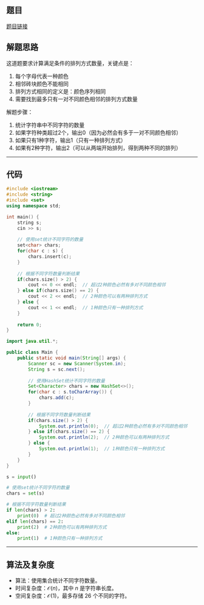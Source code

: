 ## 题目
[题目链接](https://www.nowcoder.com/practice/8c29f4d1bea84d6ba2847e079b7420f7?tpId=182&tqId=112723&sourceUrl=/exam/oj&channenl=wgithub&fromPut=wgithub)

## 解题思路
这道题要求计算满足条件的排列方式数量，关键点是：
1. 每个字母代表一种颜色
2. 相邻砖块颜色不能相同
3. 排列方式相同的定义是：颜色序列相同
4. 需要找到最多只有一对不同颜色相邻的排列方式数量

解题步骤：
1. 统计字符串中不同字符的数量
2. 如果字符种类超过2个，输出0（因为必然会有多于一对不同颜色相邻）
3. 如果只有1种字符，输出1（只有一种排列方式）
4. 如果有2种字符，输出2（可以从两端开始排列，得到两种不同的排列）

---

## 代码

```c++ []
#include <iostream>
#include <string>
#include <set>
using namespace std;

int main() {
    string s;
    cin >> s;
    
    // 使用set统计不同字符的数量
    set<char> chars;
    for(char c : s) {
        chars.insert(c);
    }
    
    // 根据不同字符数量判断结果
    if(chars.size() > 2) {
        cout << 0 << endl;  // 超过2种颜色必然有多对不同颜色相邻
    } else if(chars.size() == 2) {
        cout << 2 << endl;  // 2种颜色可以有两种排列方式
    } else {
        cout << 1 << endl;  // 1种颜色只有一种排列方式
    }
    
    return 0;
}
```

```java []
import java.util.*;

public class Main {
    public static void main(String[] args) {
        Scanner sc = new Scanner(System.in);
        String s = sc.next();
        
        // 使用HashSet统计不同字符的数量
        Set<Character> chars = new HashSet<>();
        for(char c : s.toCharArray()) {
            chars.add(c);
        }
        
        // 根据不同字符数量判断结果
        if(chars.size() > 2) {
            System.out.println(0);  // 超过2种颜色必然有多对不同颜色相邻
        } else if(chars.size() == 2) {
            System.out.println(2);  // 2种颜色可以有两种排列方式
        } else {
            System.out.println(1);  // 1种颜色只有一种排列方式
        }
    }
}
```

```python []
s = input()

# 使用set统计不同字符的数量
chars = set(s)

# 根据不同字符数量判断结果
if len(chars) > 2:
    print(0)  # 超过2种颜色必然有多对不同颜色相邻
elif len(chars) == 2:
    print(2)  # 2种颜色可以有两种排列方式
else:
    print(1)  # 1种颜色只有一种排列方式
```

---

## 算法及复杂度
- 算法：使用集合统计不同字符数量。
- 时间复杂度：$\mathcal{O}(n)$，其中 $n$ 是字符串长度。
- 空间复杂度：$\mathcal{O}(1)$，最多存储 $26$ 个不同的字符。
